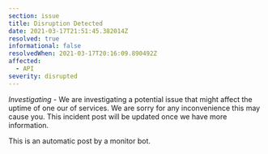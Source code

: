 ```yaml
---
section: issue
title: Disruption Detected
date: 2021-03-17T21:51:45.382014Z
resolved: true
informational: false
resolvedWhen: 2021-03-17T20:16:09.890492Z
affected:
  - API
severity: disrupted
---
```

*Investigating* - We are investigating a potential issue that might affect the uptime of one our of services. We are sorry for any inconvenience this may cause you. This incident post will be updated once we have more information.

This is an automatic post by a monitor bot.
        